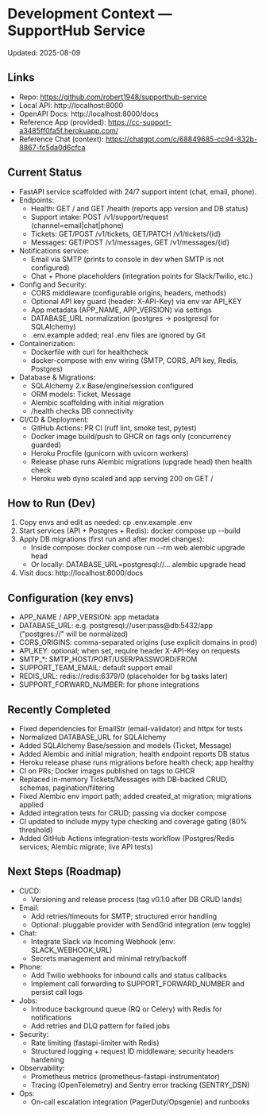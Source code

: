 # Development Context — SupportHub Service

Updated: 2025-08-09

## Links
- Repo: https://github.com/robert1948/supporthub-service
- Local API: http://localhost:8000
- OpenAPI Docs: http://localhost:8000/docs
- Reference App (provided): https://cc-support-a3485ff0fa5f.herokuapp.com/
- Reference Chat (context): https://chatgpt.com/c/68849685-cc94-832b-8867-fc5da0d6cfca

## Current Status
- FastAPI service scaffolded with 24/7 support intent (chat, email, phone).
- Endpoints:
  - Health: GET / and GET /health (reports app version and DB status)
  - Support intake: POST /v1/support/request (channel=email|chat|phone)
  - Tickets: GET/POST /v1/tickets, GET/PATCH /v1/tickets/{id}
  - Messages: GET/POST /v1/messages, GET /v1/messages/{id}
- Notifications service:
  - Email via SMTP (prints to console in dev when SMTP is not configured)
  - Chat + Phone placeholders (integration points for Slack/Twilio, etc.)
- Config and Security:
  - CORS middleware (configurable origins, headers, methods)
  - Optional API key guard (header: X-API-Key) via env var API_KEY
  - App metadata (APP_NAME, APP_VERSION) via settings
  - DATABASE_URL normalization (postgres -> postgresql for SQLAlchemy)
  - .env.example added; real .env files are ignored by Git
- Containerization:
  - Dockerfile with curl for healthcheck
  - docker-compose with env wiring (SMTP, CORS, API key, Redis, Postgres)
- Database & Migrations:
  - SQLAlchemy 2.x Base/engine/session configured
  - ORM models: Ticket, Message
  - Alembic scaffolding with initial migration
  - /health checks DB connectivity
- CI/CD & Deployment:
  - GitHub Actions: PR CI (ruff lint, smoke test, pytest)
  - Docker image build/push to GHCR on tags only (concurrency guarded)
  - Heroku Procfile (gunicorn with uvicorn workers)
  - Release phase runs Alembic migrations (upgrade head) then health check
  - Heroku web dyno scaled and app serving 200 on GET /

## How to Run (Dev)
1) Copy envs and edit as needed:
   cp .env.example .env
2) Start services (API + Postgres + Redis):
   docker compose up --build
3) Apply DB migrations (first run and after model changes):
   - Inside compose: docker compose run --rm web alembic upgrade head
   - Or locally: DATABASE_URL=postgresql://... alembic upgrade head
4) Visit docs: http://localhost:8000/docs

## Configuration (key envs)
- APP_NAME / APP_VERSION: app metadata
- DATABASE_URL: e.g. postgresql://user:pass@db:5432/app ("postgres://" will be normalized)
- CORS_ORIGINS: comma-separated origins (use explicit domains in prod)
- API_KEY: optional; when set, require header X-API-Key on requests
- SMTP_*: SMTP_HOST/PORT/USER/PASSWORD/FROM
- SUPPORT_TEAM_EMAIL: default support email
- REDIS_URL: redis://redis:6379/0 (placeholder for bg tasks later)
- SUPPORT_FORWARD_NUMBER: for phone integrations

## Recently Completed
- Fixed dependencies for EmailStr (email-validator) and httpx for tests
- Normalized DATABASE_URL for SQLAlchemy
- Added SQLAlchemy Base/session and models (Ticket, Message)
- Added Alembic and initial migration; health endpoint reports DB status
- Heroku release phase runs migrations before health check; app healthy
- CI on PRs; Docker images published on tags to GHCR
- Replaced in-memory Tickets/Messages with DB-backed CRUD, schemas, pagination/filtering
- Fixed Alembic env import path; added created_at migration; migrations applied
- Added integration tests for CRUD; passing via docker compose
- CI updated to include mypy type checking and coverage gating (80% threshold)
- Added GitHub Actions integration-tests workflow (Postgres/Redis services; Alembic migrate; live API tests)

## Next Steps (Roadmap)
- CI/CD:
  - Versioning and release process (tag v0.1.0 after DB CRUD lands)
- Email:
  - Add retries/timeouts for SMTP; structured error handling
  - Optional: pluggable provider with SendGrid integration (env toggle)
- Chat:
  - Integrate Slack via Incoming Webhook (env: SLACK_WEBHOOK_URL)
  - Secrets management and minimal retry/backoff
- Phone:
  - Add Twilio webhooks for inbound calls and status callbacks
  - Implement call forwarding to SUPPORT_FORWARD_NUMBER and persist call logs
- Jobs:
  - Introduce background queue (RQ or Celery) with Redis for notifications
  - Add retries and DLQ pattern for failed jobs
- Security:
  - Rate limiting (fastapi-limiter with Redis)
  - Structured logging + request ID middleware; security headers hardening
- Observability:
  - Prometheus metrics (prometheus-fastapi-instrumentator)
  - Tracing (OpenTelemetry) and Sentry error tracking (SENTRY_DSN)
- Ops:
  - On-call escalation integration (PagerDuty/Opsgenie) and runbooks
